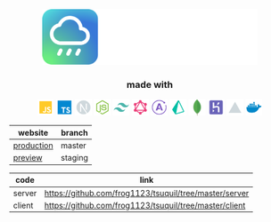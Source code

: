<div align="center">
  <a href="https://tsuquil.cloud/">
    <img src="./assets/logo-round-text.svg" height="100">
  </a>
  <h3>
    made with
  </h3>
  <div>
    <img src="./assets/icons/javascript.svg" width="30px" height="30px" />
    <img src="./assets/icons/typescript.svg" width="30px" height="30px" />
    <img src="./assets/icons/next.svg" width="30px" height="30px" />
    <img src="./assets/icons/nodejs.svg" width="30px" height="30px" />
    <img src="./assets/icons/tailwindcss.svg" width="30px" height="30px" />
    <img src="./assets/icons/graphql.svg" width="30px" height="30px" />
    <img src="./assets/icons/apollo.svg" width="30px" height="30px" />
    <img src="./assets/icons/prisma.svg"  width="30px" height="30px" />
    <img src="./assets/icons/mongodb.png"  width="30px" height="30px" />
    <img src="./assets/icons/heroku.svg" width="30px" height="30px" />
    <img src="./assets/icons/vercel.svg" width="30px" height="30px" />
    <img src="./assets/icons/docker.svg" width="30px" height="30px" />
  </div>
</div>

| website                                             | branch  |
| --------------------------------------------------- | ------- |
| <a href="https://tsuquil.cloud">production</a>      | master  |
| <a href="https://staging.tsuquil.cloud">preview</a> | staging |

| code   | link                                                   |
| ------ | ------------------------------------------------------ |
| server | https://github.com/frog1123/tsuquil/tree/master/server |
| client | https://github.com/frog1123/tsuquil/tree/master/client |
